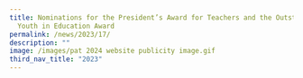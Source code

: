 ```yaml
---
title: Nominations for the President’s Award for Teachers and the Outstanding
  Youth in Education Award
permalink: /news/2023/17/
description: ""
image: /images/pat 2024 website publicity image.gif
third_nav_title: "2023"
---
```

